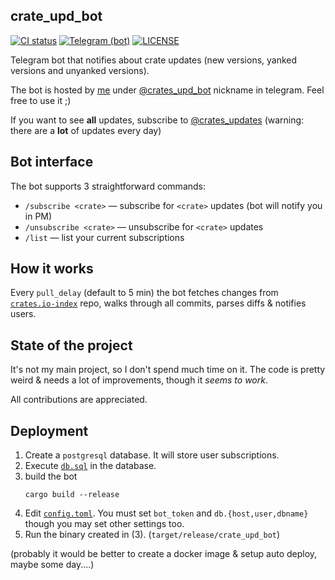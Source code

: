 ## crate_upd_bot

[![CI status](https://github.com/WaffleLapkin/crate_upd_bot/workflows/Continuous%20integration/badge.svg)](https://github.com/WaffleLapkin/crate_upd_bot/actions)
[![Telegram (bot)](https://img.shields.io/badge/bot-@crates_upd_bot-9cf?logo=telegram)](https://t.me/crates_upd_bot)
[![LICENSE](https://img.shields.io/badge/license-MIT-blue.svg)](./LICENSE)

Telegram bot that notifies about crate updates (new versions, yanked versions and unyanked versions).

The bot is hosted by [me] under [@crates_upd_bot][bot-nick] nickname in telegram. Feel free to use it ;)

If you want to see **all** updates, subscribe to [@crates_updates][all] (warning: there are a **lot** of updates every day) 

[me]: https://t.me/wafflelapkin
[bot-nick]: https://t.me/crates_upd_bot 
[all]: https://t.me/crates_updates

## Bot interface

The bot supports 3 straightforward commands:
- `/subscribe <crate>` — subscribe for `<crate>` updates (bot will notify you in PM)
- `/unsubscribe <crate>` — unsubscribe for `<crate>` updates
- `/list` — list your current subscriptions

## How it works

Every `pull_delay` (default to 5 min) the bot fetches changes from [`crates.io-index`][index-repo] repo, walks through 
all commits, parses diffs & notifies users.

[index-repo]: https://github.com/rust-lang/crates.io-index.git

## State of the project

It's not my main project, so I don't spend much time on it. The code is pretty weird & 
needs a lot of improvements, though it _seems to work_.

All contributions are appreciated.

## Deployment

1. Create a `postgresql` database. It will store user subscriptions.
1. Execute [`db.sql`](./db.sql) in the database.
1. build the bot
   ```console
   cargo build --release
   ```
1. Edit [`config.toml`](./config.toml). You must set `bot_token` and `db.{host,user,dbname}` though you may set other settings too.
1. Run the binary created in (3). (`target/release/crate_upd_bot`)

(probably it would be better to create a docker image & setup auto deploy, maybe some day....)  


